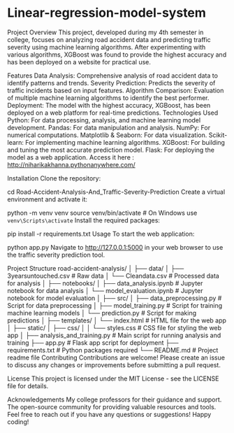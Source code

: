 # Linear-regression-model-system
Project Overview
This project, developed during my 4th semester in college, focuses on analyzing road accident data and predicting traffic severity using machine learning algorithms. After experimenting with various algorithms, XGBoost was found to provide the highest accuracy and has been deployed on a website for practical use.

Features
Data Analysis: Comprehensive analysis of road accident data to identify patterns and trends.
Severity Prediction: Predicts the severity of traffic incidents based on input features.
Algorithm Comparison: Evaluation of multiple machine learning algorithms to identify the best performer.
Deployment: The model with the highest accuracy, XGBoost, has been deployed on a web platform for real-time predictions.
Technologies Used
Python: For data processing, analysis, and machine learning model development.
Pandas: For data manipulation and analysis.
NumPy: For numerical computations.
Matplotlib & Seaborn: For data visualization.
Scikit-learn: For implementing machine learning algorithms.
XGBoost: For building and tuning the most accurate prediction model.
Flask: For deploying the model as a web application.
Access it here :
http://niharikakhanna.pythonanywhere.com/

Installation
Clone the repository:

cd Road-Accident-Analysis-And_Traffic-Severity-Prediction
Create a virtual environment and activate it:

python -m venv venv
source venv/bin/activate  # On Windows use `venv\Scripts\activate`
Install the required packages:

pip install -r requirements.txt
Usage
To start the web application:

python app.py
Navigate to http://127.0.0.1:5000 in your web browser to use the traffic severity prediction tool.

Project Structure
road-accident-analysis/
│
├── data/
│   ├── 3yearsuntouched.csv                # Raw data
│   └── Cleandata.csv           # Processed data for analysis
│
├── notebooks/
│   ├── data_analysis.ipynb          # Jupyter notebook for data analysis
│   └── model_evaluation.ipynb       # Jupyter notebook for model evaluation
│
├── src/
│   ├── data_preprocessing.py        # Script for data preprocessing
│   ├── model_training.py            # Script for training machine learning models
│   └── prediction.py                # Script for making predictions
│
├── templates/
│   └── index.html                   # HTML file for the web app
│
├── static/
│   ├── css/
│   │   └── styles.css               # CSS file for styling the web app
│
├── analysis_and_training.py         # Main script for running analysis and training
├── app.py                           # Flask app script for deployment
├── requirements.txt                 # Python packages required
└── README.md                        # Project readme file
Contributing
Contributions are welcome! Please create an issue to discuss any changes or improvements before submitting a pull request.

License
This project is licensed under the MIT License - see the LICENSE file for details.

Acknowledgements
My college professors for their guidance and support.
The open-source community for providing valuable resources and tools.
Feel free to reach out if you have any questions or suggestions! Happy coding!

